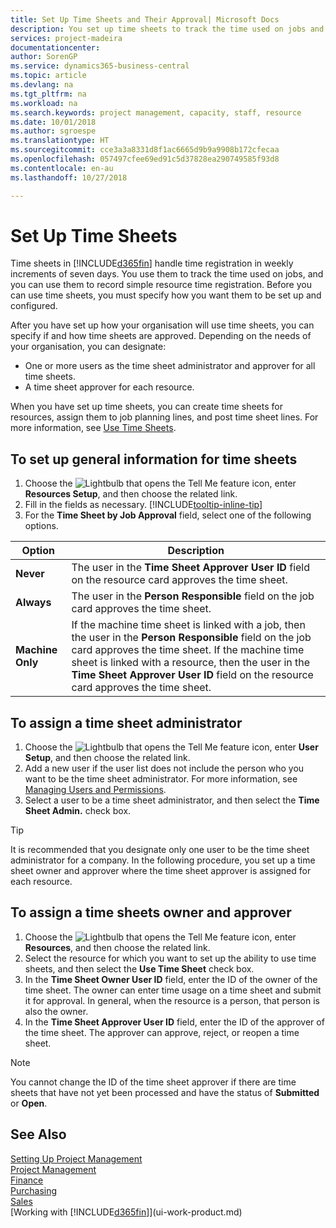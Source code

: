 ```yaml
---
title: Set Up Time Sheets and Their Approval| Microsoft Docs
description: You set up time sheets to track the time used on jobs and using resources, helping you with project management, staffing, and capacity
services: project-madeira
documentationcenter: 
author: SorenGP
ms.service: dynamics365-business-central
ms.topic: article
ms.devlang: na
ms.tgt_pltfrm: na
ms.workload: na
ms.search.keywords: project management, capacity, staff, resource
ms.date: 10/01/2018
ms.author: sgroespe
ms.translationtype: HT
ms.sourcegitcommit: cce3a3a8331d8f1ac6665d9b9a9908b172cfecaa
ms.openlocfilehash: 057497cfee69ed91c5d37828ea290749585f93d8
ms.contentlocale: en-au
ms.lasthandoff: 10/27/2018

---
```

# <a name="set-up-time-sheets"></a>Set Up Time Sheets
Time sheets in [!INCLUDE[d365fin](includes/d365fin_md.md)] handle time registration in weekly increments of seven days. You use them to track the time used on jobs, and you can use them to record simple resource time registration. Before you can use time sheets, you must specify how you want them to be set up and configured.

After you have set up how your organisation will use time sheets, you can specify if and how time sheets are approved. Depending on the needs of your organisation, you can designate:

* One or more users as the time sheet administrator and approver for all time sheets.
* A time sheet approver for each resource.

When you have set up time sheets, you can create time sheets for resources, assign them to job planning lines, and post time sheet lines. For more information, see [Use Time Sheets](projects-how-use-time-sheets.md).

## <a name="to-set-up-general-information-for-time-sheets"></a>To set up general information for time sheets
1. Choose the ![Lightbulb that opens the Tell Me feature](media/ui-search/search_small.png "Tell me what you want to do") icon, enter **Resources Setup**, and then choose the related link.  
2. Fill in the fields as necessary. [!INCLUDE[tooltip-inline-tip](includes/tooltip-inline-tip_md.md)]
3. For the **Time Sheet by Job Approval** field, select one of the following options.

| Option | Description |
| --- | --- |
| **Never** |The user in the **Time Sheet Approver User ID** field on the resource card approves the time sheet. |
| **Always** |The user in the **Person Responsible** field on the job card approves the time sheet. |
| **Machine Only** |If the machine time sheet is linked with a job, then the user in the **Person Responsible** field on the job card approves the time sheet. If the machine time sheet is linked with a resource, then the user in the **Time Sheet Approver User ID** field on the resource card approves the time sheet. |

## <a name="to-assign-a-time-sheet-administrator"></a>To assign a time sheet administrator
1. Choose the ![Lightbulb that opens the Tell Me feature](media/ui-search/search_small.png "Tell me what you want to do") icon, enter **User Setup**, and then choose the related link.  
2. Add a new user if the user list does not include the person who you want to be the time sheet administrator. For more information, see [Managing Users and Permissions](ui-how-users-permissions.md).
3. Select a user to be a time sheet administrator, and then select the **Time Sheet Admin.** check box.  

> [!TIP]  
>   It is recommended that you designate only one user to be the time sheet administrator for a company. In the following procedure, you set up a time sheet owner and approver where the time sheet approver is assigned for each resource.  

## <a name="to-assign-a-time-sheets-owner-and-approver"></a>To assign a time sheets owner and approver
1. Choose the ![Lightbulb that opens the Tell Me feature](media/ui-search/search_small.png "Tell me what you want to do") icon, enter **Resources**, and then choose the related link.
2. Select the resource for which you want to set up the ability to use time sheets, and then select the **Use Time Sheet** check box.  
3. In the **Time Sheet Owner User ID** field, enter the ID of the owner of the time sheet. The owner can enter time usage on a time sheet and submit it for approval. In general, when the resource is a person, that person is also the owner.  
4. In the **Time Sheet Approver User ID** field, enter the ID of the approver of the time sheet. The approver can approve, reject, or reopen a time sheet.  

> [!NOTE]  
>   You cannot change the ID of the time sheet approver if there are time sheets that have not yet been processed and have the status of **Submitted** or **Open**.

## <a name="see-also"></a>See Also
[Setting Up Project Management](projects-setup-projects.md)  
[Project Management](projects-manage-projects.md)  
[Finance](finance.md)  
[Purchasing](purchasing-manage-purchasing.md)         
[Sales](sales-manage-sales.md)      
[Working with [!INCLUDE[d365fin](includes/d365fin_md.md)]](ui-work-product.md)  

